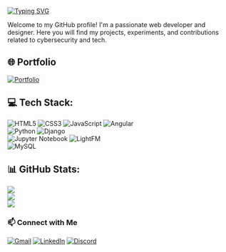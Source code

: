 [![Typing SVG](https://readme-typing-svg.demolab.com?font=Fira+Code&size=24&duration=4000&pause=500&color=00FF00&center=true&vCenter=true&width=600&lines=Hi+there!+👋+I'm+Abel+John+Jacob;Web+Developer+and+Designer;Learning+-+Building+-+Growing+in+Tech)](https://github.com/abeljohnjacob)

Welcome to my GitHub profile! I'm a passionate web developer and designer. Here you will find my projects, experiments, and contributions related to cybersecurity and tech.


## 🌐 Portfolio
[![Portfolio](https://img.shields.io/badge/🌐-Portfolio-blue?style=for-the-badge&logo=ko-fi&logoColor=white)](https://abeljohnjacob.github.io/Portfolio/)


## 💻 Tech Stack:
![HTML5](https://img.shields.io/badge/html5-%23E34F26.svg?style=flat&logo=html5&logoColor=white)
![CSS3](https://img.shields.io/badge/css3-%231572B6.svg?style=flat&logo=css3&logoColor=white)
![JavaScript](https://img.shields.io/badge/javascript-%23323330.svg?style=flat&logo=javascript&logoColor=%23F7DF1E)
![Angular](https://img.shields.io/badge/angular-%23DD0031.svg?style=flat&logo=angular&logoColor=white)<br>
![Python](https://img.shields.io/badge/python-3670A0?style=flat&logo=python&logoColor=ffdd54)
![Django](https://img.shields.io/badge/django-%23092E20.svg?style=flat&logo=django&logoColor=white)<br>
![Jupyter Notebook](https://img.shields.io/badge/Jupyter-%23FA0F00.svg?style=flat&logo=jupyter&logoColor=white)
![LightFM](https://img.shields.io/badge/LightFM-%2300599C.svg?style=flat&logo=python&logoColor=white)<br>
![MySQL](https://img.shields.io/badge/mysql-4479A1.svg?style=flat&logo=mysql&logoColor=white)


## 📊 GitHub Stats:
![](https://github-readme-stats.vercel.app/api?username=abeljohnjacob&theme=vision-friendly-dark&hide_border=false&include_all_commits=true&count_private=true)<br/>
![](https://nirzak-streak-stats.vercel.app/?user=abeljohnjacob&theme=vision-friendly-dark&hide_border=false)<br/>
![](https://github-readme-stats.vercel.app/api/top-langs/?username=abeljohnjacob&theme=vision-friendly-dark&hide_border=false&include_all_commits=true&count_private=true&layout=compact)


### 📫 Connect with Me
[![Gmail](https://img.shields.io/badge/Gmail-D14836?style=for-the-badge&logo=gmail&logoColor=white)](mailto:abeljr279@gmail.com)
[![LinkedIn](https://img.shields.io/badge/LinkedIn-0A66C2?style=for-the-badge&logo=linkedin&logoColor=white)](https://www.linkedin.com/in/abel-john-27ab15322/)
[![Discord](https://img.shields.io/badge/Discord-5865F2?style=for-the-badge&logo=discord&logoColor=white)](https://discord.com/users/abeljohn0229)
